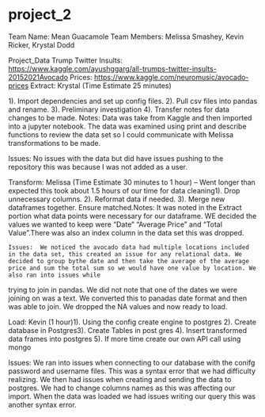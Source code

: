 # project_2
Team Name: Mean Guacamole Team Members: Melissa Smashey, Kevin Ricker, Krystal Dodd

Project_Data Trump Twitter Insults: https://www.kaggle.com/ayushggarg/all-trumps-twitter-insults-20152021Avocado Prices: https://www.kaggle.com/neuromusic/avocado-prices
Extract: Krystal (Time Estimate 25 minutes)

1). Import dependencies and set up config files. 2). Pull csv files into pandas and rename. 3).  Preliminary investigation 4). Transfer notes for data changes to be made. Notes: Data was take from Kaggle and then imported into a jupyter notebook. The data was examined using print and describe functions to review the data set so I could communicate with Melissa transformations to be made. 

  Issues:  No issues with the data but did have issues pushing to the repository this was because I was not added as a user. 
  
  Transform:  Melissa (Time Estimate 30 minutes to 1 hour) – Went longer than expected this took about 1.5 hours of our time for data cleaning1). Drop unnecessary columns. 2). Reformat data if needed. 3). Merge new dataframes together. Ensure matched.Notes: It was noted in the Extract portion what data points were necessary for our dataframe. WE decided the values we wanted to keep were “Date” “Average Price” and “Total Value”.There was also an index column in the data set this was dropped.
  
    Issues:  We noticed the avocado data had multiple locations included in the data set, this created an issue for any relational data. We decided to group bythe date and then take the average of the average price and sum the total sum so we would have one value by location. We also ran into issues while 
trying to join in pandas. We did not note that one of the dates we were joining on was a text.  We converted this to panadas date format and then was able to join. We dropped the NA values and now ready to load. 

Load: Kevin (1 hour)1). Using the config create engine to postgres 2). Create database in Postgres3). Create Tables in post gres 4). Insert transformed data frames into postgres 5). If more time create our own API call using mongo 

  Issues: We ran into issues when connecting to our database with the conifg password and username files. This was a syntax error that we had difficulty realizing. We then had issues when creating and sending the data to postgres. We had to change columns names as this was affecting our import. When the data was loaded we had issues writing our query this was another syntax error. 
